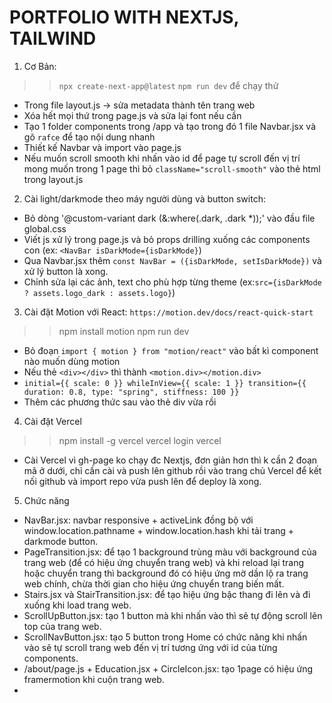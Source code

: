 # PORTFOLIO WITH NEXTJS, TAILWIND
1. Cơ Bản:
>> `npx create-next-app@latest`
>> `npm run dev` để chạy thử
- Trong file layout.js -> sửa metadata thành tên trang web
- Xóa hết mọi thứ trong page.js và sửa lại font nếu cần
- Tạo 1 folder components trong /app và tạo trong đó 1 file Navbar.jsx và gõ `rafce` để tạo nội dung nhanh
- Thiết kế Navbar và import vào page.js
- Nếu muốn scroll smooth khi nhấn vào id để page tự scroll đến vị trí mong muốn trong 1 page thì bỏ `className="scroll-smooth"` vào
thẻ html trong layout.js
2. Cài light/darkmode theo máy người dùng và button switch:
- Bỏ dòng '@custom-variant dark (&:where(.dark, .dark *));' vào đầu file global.css
- Viết js xử lý trong page.js và bỏ props drilling xuống các components con (ex: `<NavBar isDarkMode={isDarkMode}`)
- Qua Navbar.jsx thêm `const NavBar = ({isDarkMode, setIsDarkMode})` và xử lý button là xong.
- Chỉnh sửa lại các ảnh, text cho phù hợp từng theme (ex:`src={isDarkMode ? assets.logo_dark : assets.logo}`)

3. Cài đặt Motion với React: `https://motion.dev/docs/react-quick-start`
>> npm install motion
>> npm run dev
- Bỏ đoạn `import { motion } from "motion/react"` vào bất kì component nào muốn dùng motion
- Nếu thẻ `<div></div>` thì thành `<motion.div></motion.div>`
- `initial={{ scale: 0 }}
    whileInView={{ scale: 1 }}
    transition={{ duration: 0.8, type: "spring", stiffness: 100 }}`
- Thêm các phương thức sau vào thẻ div vừa rồi
4. Cài đặt Vercel
>> npm install -g vercel
>> vercel login
>> vercel
- Cài Vercel vì gh-page ko chạy đc Nextjs, đơn giản hơn thì k cần 2 đoạn mã ở dưới, chỉ cần cài và push lên github rồi vào trang chủ Vercel để kết nối github và import repo vừa push lên để deploy là xong.

5. Chức năng
- NavBar.jsx: navbar responsive + activeLink đồng bộ với window.location.pathname + window.location.hash khi tải trang + darkmode button.
- PageTransition.jsx: để tạo 1 background trùng màu với background của trang web (để có hiệu ứng chuyển trang web) và khi reload lại trang hoặc chuyển trang thì background đó có hiệu ứng mờ dần lộ ra trang web chính, chừa thời gian cho hiệu ứng chuyển trang biến mất.
- Stairs.jsx và StairTransition.jsx: để tạo hiệu ứng bậc thang đi lên và đi xuống khi load trang web.
- ScrollUpButton.jsx: tạo 1 button mà khi nhấn vào thì sẽ tự động scroll lên top của trang web.
- ScrollNavButton.jsx: tạo 5 button trong Home có chức năng khi nhấn vào sẽ tự scroll trang web đến vị trí tương ứng với id của từng components.
- /about/page.js + Education.jsx + CircleIcon.jsx: tạo 1page có hiệu ứng framermotion khi cuộn trang web.
- 

